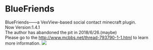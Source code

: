 # BlueFriends
BlueFriends——a VexView-based social contact minecraft plugin.<br>
Now Version:1.4.1<br>
The author has abandoned the pit in 2018/6/26.(maybe)<br>
Please go to the http://www.mcbbs.net/thread-793790-1-1.html to learn more information.
![](http://i2.tiimg.com/604599/3f1bd83b4768fe00.png)
